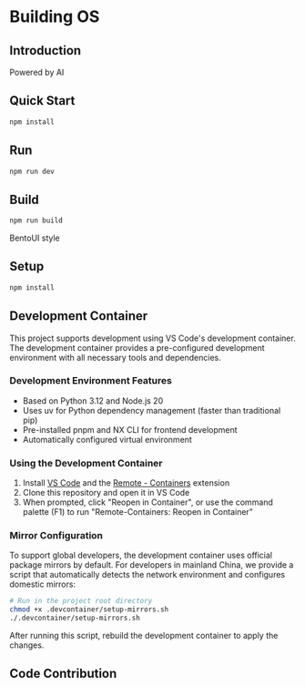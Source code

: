 # Building OS

## Introduction

Powered by AI

## Quick Start

```bash
npm install
```

## Run

```bash
npm run dev
```

## Build

```bash
npm run build
```

BentoUI style

## Setup

```bash
npm install
```

## Development Container

This project supports development using VS Code's development container. The development container provides a pre-configured development environment with all necessary tools and dependencies.

### Development Environment Features

- Based on Python 3.12 and Node.js 20
- Uses uv for Python dependency management (faster than traditional pip)
- Pre-installed pnpm and NX CLI for frontend development
- Automatically configured virtual environment

### Using the Development Container

1. Install [VS Code](https://code.visualstudio.com/) and the [Remote - Containers](https://marketplace.visualstudio.com/items?itemName=ms-vscode-remote.remote-containers) extension
2. Clone this repository and open it in VS Code
3. When prompted, click "Reopen in Container", or use the command palette (F1) to run "Remote-Containers: Reopen in Container"

### Mirror Configuration

To support global developers, the development container uses official package mirrors by default. For developers in mainland China, we provide a script that automatically detects the network environment and configures domestic mirrors:

```bash
# Run in the project root directory
chmod +x .devcontainer/setup-mirrors.sh
./.devcontainer/setup-mirrors.sh
```

After running this script, rebuild the development container to apply the changes.

## Code Contribution
